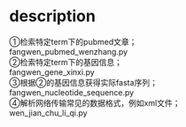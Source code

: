 # description
①检索特定term下的pubmed文章；<br>
fangwen_pubmed_wenzhang.py<br>
②检索特定term下的基因信息；<br>
fangwen_gene_xinxi.py<br>
③根据②的基因信息获得实际fasta序列；<br>
fangwen_nucleotide_sequence.py<br>
④解析网络传输常见的数据格式，例如xml文件；<br> 
wen_jian_chu_li_qi.py
